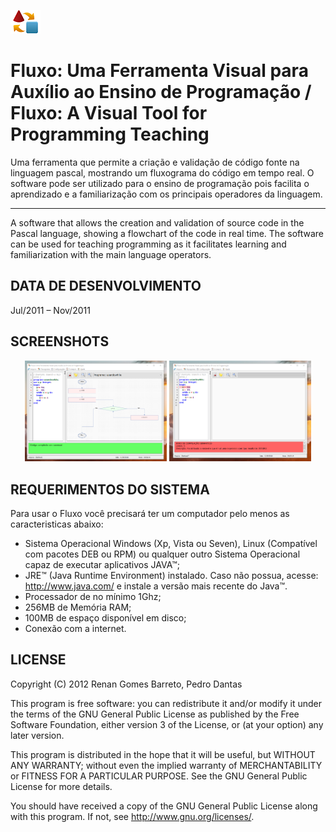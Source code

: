 ﻿
![Fluxo](https://github.com/RenanGBarreto/fluxocode/raw/master/tmp/fluxo-icon-small.png)

# Fluxo: Uma Ferramenta Visual para Auxílio ao Ensino de Programação / Fluxo: A Visual Tool for Programming Teaching

Uma ferramenta que permite a criação e validação de código fonte na linguagem pascal, mostrando um fluxograma do código em tempo real. O software pode ser utilizado para o ensino de programação pois facilita o aprendizado e a familiarização com os principais operadores da linguagem.

---

A software that allows the creation and validation of source code in the Pascal language, showing a flowchart of the code in real time. The software can be used for teaching programming as it facilitates learning and familiarization with the main language operators.

## DATA DE DESENVOLVIMENTO
Jul/2011 – Nov/2011

## SCREENSHOTS
<p align="center">
  <img alt="FluxoCode Image 1" src="https://github.com/RenanGBarreto/fluxocode/raw/master/tmp/fluxo-1.png" width="45%"> 
  <img alt="FluxoCode Image 2" src="https://github.com/RenanGBarreto/fluxocode/raw/master/tmp/fluxo-2.png" width="45%">
</p>

## REQUERIMENTOS DO SISTEMA

Para usar o Fluxo você precisará ter um computador pelo menos as caracteristicas abaixo:
* Sistema Operacional Windows (Xp, Vista ou Seven), Linux
   (Compatível com pacotes DEB ou RPM) ou qualquer outro Sistema Operacional capaz
   de executar aplicativos JAVA™;
* JRE™ (Java Runtime Environment) instalado. Caso não possua, acesse:
   http://www.java.com/ e instale a versão mais recente do Java™.
* Processador de no mínimo 1Ghz;
* 256MB de Memória RAM;
* 100MB de espaço disponível em disco;
* Conexão com a internet.

## LICENSE

Copyright (C) 2012 Renan Gomes Barreto, Pedro Dantas

This program is free software: you can redistribute it and/or modify
it under the terms of the GNU General Public License as published by
the Free Software Foundation, either version 3 of the License, or
(at your option) any later version.

This program is distributed in the hope that it will be useful,
but WITHOUT ANY WARRANTY; without even the implied warranty of
MERCHANTABILITY or FITNESS FOR A PARTICULAR PURPOSE.  See the
GNU General Public License for more details.

You should have received a copy of the GNU General Public License
along with this program.  If not, see http://www.gnu.org/licenses/.
